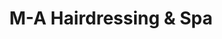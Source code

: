 ---
title: "M-A Hairdressing & Spa"
url: /kingston-upon-hull/m-a-hairdressing-and-spa/
shop: hairdresser
---